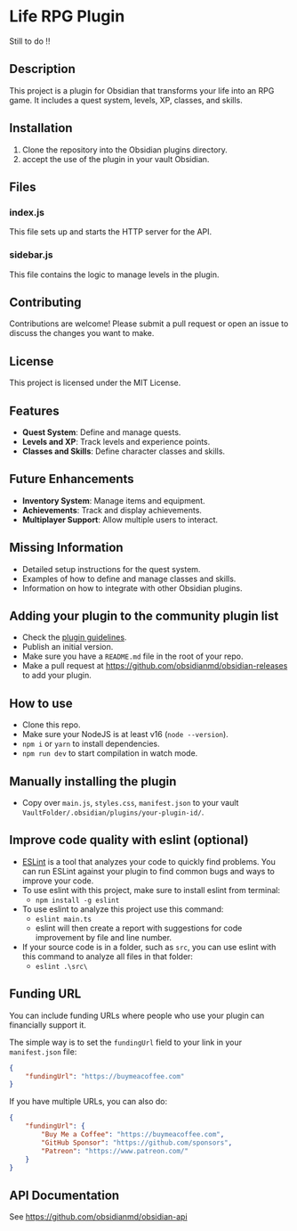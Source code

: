 # Life RPG Plugin

Still to do !!

<!-- todo -->

## Description

This project is a plugin for Obsidian that transforms your life into an RPG game. It includes a quest system, levels, XP, classes, and skills.

## Installation

1. Clone the repository into the Obsidian plugins directory.
2. accept the use of the plugin in your vault Obsidian.

## Files
### index.js
This file sets up and starts the HTTP server for the API.

### sidebar.js
This file contains the logic to manage levels in the plugin.

## Contributing
Contributions are welcome! Please submit a pull request or open an issue to discuss the changes you want to make.

## License
This project is licensed under the MIT License.

## Features
- **Quest System**: Define and manage quests.
- **Levels and XP**: Track levels and experience points.
- **Classes and Skills**: Define character classes and skills.

## Future Enhancements
- **Inventory System**: Manage items and equipment.
- **Achievements**: Track and display achievements.
- **Multiplayer Support**: Allow multiple users to interact.

## Missing Information
- Detailed setup instructions for the quest system.
- Examples of how to define and manage classes and skills.
- Information on how to integrate with other Obsidian plugins.

## Adding your plugin to the community plugin list

- Check the [plugin guidelines](https://docs.obsidian.md/Plugins/Releasing/Plugin+guidelines).
- Publish an initial version.
- Make sure you have a `README.md` file in the root of your repo.
- Make a pull request at https://github.com/obsidianmd/obsidian-releases to add your plugin.

## How to use

- Clone this repo.
- Make sure your NodeJS is at least v16 (`node --version`).
- `npm i` or `yarn` to install dependencies.
- `npm run dev` to start compilation in watch mode.

## Manually installing the plugin

- Copy over `main.js`, `styles.css`, `manifest.json` to your vault `VaultFolder/.obsidian/plugins/your-plugin-id/`.

## Improve code quality with eslint (optional)
- [ESLint](https://eslint.org/) is a tool that analyzes your code to quickly find problems. You can run ESLint against your plugin to find common bugs and ways to improve your code. 
- To use eslint with this project, make sure to install eslint from terminal:
  - `npm install -g eslint`
- To use eslint to analyze this project use this command:
  - `eslint main.ts`
  - eslint will then create a report with suggestions for code improvement by file and line number.
- If your source code is in a folder, such as `src`, you can use eslint with this command to analyze all files in that folder:
  - `eslint .\src\`

## Funding URL

You can include funding URLs where people who use your plugin can financially support it.

The simple way is to set the `fundingUrl` field to your link in your `manifest.json` file:

```json
{
    "fundingUrl": "https://buymeacoffee.com"
}
```

If you have multiple URLs, you can also do:

```json
{
    "fundingUrl": {
        "Buy Me a Coffee": "https://buymeacoffee.com",
        "GitHub Sponsor": "https://github.com/sponsors",
        "Patreon": "https://www.patreon.com/"
    }
}
```

## API Documentation

See https://github.com/obsidianmd/obsidian-api
